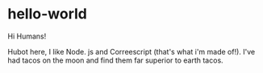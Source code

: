 # hello-world

Hi Humans!

Hubot here, I like Node. js and Correescript (that's what i'm made of!).
I've had tacos on the moon and find them far superior to earth tacos.

